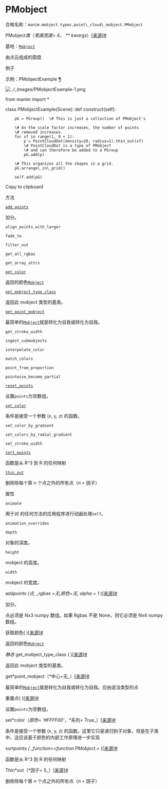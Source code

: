 # PMobject

合格名称：`manim.mobject.types.point\_cloud\_mobject.PMobject`

PMobject*类*（_笔画宽度= 4_， _\*\* kwargs_）[\[来源\]](../_modules/manim/mobject/types/point_cloud_mobject.html#PMobject)[#](#manim.mobject.types.point_cloud_mobject.PMobject "此定义的固定链接")

基地：[`Mobject`](manim.mobject.mobject.Mobject.html#manim.mobject.mobject.Mobject "manim.mobject.mobject.Mobject")

由点云组成的圆盘

例子

示例：PMobjectExample [¶](#pmobjectexample)

![../_images/PMobjectExample-1.png](../_images/PMobjectExample-1.png)

from manim import \*

class PMobjectExample(Scene):
def construct(self):

        pG = PGroup()  \# This is just a collection of PMobject's

        \# As the scale factor increases, the number of points
        \# removed increases.
        for sf in range(1, 9 + 1):
            p = PointCloudDot(density=20, radius=1).thin_out(sf)
            \# PointCloudDot is a type of PMobject
            \# and can therefore be added to a PGroup
            pG.add(p)

        \# This organizes all the shapes in a grid.
        pG.arrange\_in\_grid()

        self.add(pG)

Copy to clipboard

方法

[`add_points`](#manim.mobject.types.point_cloud_mobject.PMobject.add_points "manim.mobject.types.point_cloud_mobject.PMobject.add_points")

加分。

`align_points_with_larger`

`fade_to`

`filter_out`

`get_all_rgbas`

`get_array_attrs`

[`get_color`](#manim.mobject.types.point_cloud_mobject.PMobject.get_color "manim.mobject.types.point_cloud_mobject.PMobject.get_color")

返回的颜色[`Mobject`](manim.mobject.mobject.Mobject.html#manim.mobject.mobject.Mobject "manim.mobject.mobject.Mobject")

[`get_mobject_type_class`](#manim.mobject.types.point_cloud_mobject.PMobject.get_mobject_type_class "manim.mobject.types.point_cloud_mobject.PMobject.get_mobject_type_class")

返回此 mobject 类型的基类。

[`get_point_mobject`](#manim.mobject.types.point_cloud_mobject.PMobject.get_point_mobject "manim.mobject.types.point_cloud_mobject.PMobject.get_point_mobject")

最简单的[`Mobject`](manim.mobject.mobject.Mobject.html#manim.mobject.mobject.Mobject "manim.mobject.mobject.Mobject")就是转化为自我或转化为自我。

`get_stroke_width`

`ingest_submobjects`

`interpolate_color`

`match_colors`

`point_from_proportion`

`pointwise_become_partial`

[`reset_points`](#manim.mobject.types.point_cloud_mobject.PMobject.reset_points "manim.mobject.types.point_cloud_mobject.PMobject.reset_points")

设置`points`为空数组。

[`set_color`](#manim.mobject.types.point_cloud_mobject.PMobject.set_color "manim.mobject.types.point_cloud_mobject.PMobject.set_color")

条件是接受一个参数 (x, y, z) 的函数。

`set_color_by_gradient`

`set_colors_by_radial_gradient`

`set_stroke_width`

[`sort_points`](#manim.mobject.types.point_cloud_mobject.PMobject.sort_points "manim.mobject.types.point_cloud_mobject.PMobject.sort_points")

函数是从 R^3 到 R 的任何映射

[`thin_out`](#manim.mobject.types.point_cloud_mobject.PMobject.thin_out "manim.mobject.types.point_cloud_mobject.PMobject.thin_out")

删除除每个第 n 个点之外的所有点（n = 因子）

属性

`animate`

用于对 的任何方法的应用程序进行动画处理`self`。

`animation_overrides`

`depth`

对象的深度。

`height`

mobject 的高度。

`width`

mobject 的宽度。

add*points (*点*, \_rgbas =无*,_颜色=无_, _alpha = 1_ )[\[来源\]](../_modules/manim/mobject/types/point_cloud_mobject.html#PMobject.add_points)[#](#manim.mobject.types.point_cloud_mobject.PMobject.add_points "此定义的固定链接")

加分。

点必须是 Nx3 numpy 数组。如果 Rgbas 不是 None，则它必须是 Nx4 numpy 数组。

获取颜色( )[\[来源\]](../_modules/manim/mobject/types/point_cloud_mobject.html#PMobject.get_color)[#](#manim.mobject.types.point_cloud_mobject.PMobject.get_color "此定义的固定链接")

返回的颜色[`Mobject`](manim.mobject.mobject.Mobject.html#manim.mobject.mobject.Mobject "manim.mobject.mobject.Mobject")

_静态_ get_mobject_type_class ( )[\[来源\]](../_modules/manim/mobject/types/point_cloud_mobject.html#PMobject.get_mobject_type_class)[#](#manim.mobject.types.point_cloud_mobject.PMobject.get_mobject_type_class "此定义的固定链接")

返回此 mobject 类型的基类。

get*point_mobject（*中心=无\_）[\[来源\]](../_modules/manim/mobject/types/point_cloud_mobject.html#PMobject.get_point_mobject)[#](#manim.mobject.types.point_cloud_mobject.PMobject.get_point_mobject "此定义的固定链接")

最简单的[`Mobject`](manim.mobject.mobject.Mobject.html#manim.mobject.mobject.Mobject "manim.mobject.mobject.Mobject")就是转化为自我或转化为自我。应由适当类型的点

重置点( )[\[来源\]](../_modules/manim/mobject/types/point_cloud_mobject.html#PMobject.reset_points)[#](#manim.mobject.types.point_cloud_mobject.PMobject.reset_points "此定义的固定链接")

设置`points`为空数组。

set*color（*颜色= '#FFFF00'*，*系列= True\_）[\[来源\]](../_modules/manim/mobject/types/point_cloud_mobject.html#PMobject.set_color)[#](#manim.mobject.types.point_cloud_mobject.PMobject.set_color "此定义的固定链接")

条件是接受一个参数 (x, y, z) 的函数。这里它只是递归到子对象，但是在子类中，这应该基于颜色的内部工作原理进一步实现

sort*points ( \_function=<function PMobject.<lambda>>* )[\[来源\]](../_modules/manim/mobject/types/point_cloud_mobject.html#PMobject.sort_points)[#](#manim.mobject.types.point_cloud_mobject.PMobject.sort_points "此定义的固定链接")

函数是从 R^3 到 R 的任何映射

Thin*out（*因子= 5\_）[\[来源\]](../_modules/manim/mobject/types/point_cloud_mobject.html#PMobject.thin_out)[#](#manim.mobject.types.point_cloud_mobject.PMobject.thin_out "此定义的固定链接")

删除除每个第 n 个点之外的所有点（n = 因子）
